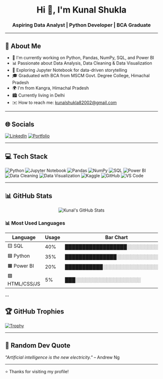 <h1 align="center">Hi 👋, I'm Kunal Shukla</h1>
<h3 align="center">Aspiring Data Analyst | Python Developer | BCA Graduate</h3>

---

## 📌 About Me
- 🔭 I'm currently working on Python, Pandas, NumPy, SQL, and Power BI
- 📊 Passionate about Data Analysis, Data Cleaning & Data Visualization
- 📖 Exploring Jupyter Notebook for data-driven storytelling
- 🎓 Graduated with BCA from MSCM Govt. Degree College, Himachal Pradesh
- 🌍 I'm from Kangra, Himachal Pradesh
-  🏙️ Currently living in Delhi
- ✉️ How to reach me: [kunalshukla82002@gmail.com](mailto:kunalshukla82002@gmail.com)

---

## 🌐 Socials

[![LinkedIn](https://img.shields.io/badge/LinkedIn-0077B5?style=for-the-badge&logo=linkedin&logoColor=white)](https://www.linkedin.com/in/kunal-shukla-4569bb31b/)
[![Portfolio](https://img.shields.io/badge/Portfolio-0A66C2?style=for-the-badge&logo=linkedin&logoColor=white)](https://www.your-portfolio-link.com)


---

## 💻 Tech Stack

![Python](https://img.shields.io/badge/Python-3670A0?style=for-the-badge&logo=python&logoColor=white)
![Jupyter Notebook](https://img.shields.io/badge/Jupyter-F37626?style=for-the-badge&logo=jupyter&logoColor=white)
![Pandas](https://img.shields.io/badge/Pandas-150458?style=for-the-badge&logo=pandas&logoColor=white)
![NumPy](https://img.shields.io/badge/Numpy-013243?style=for-the-badge&logo=numpy&logoColor=white)
![SQL](https://img.shields.io/badge/SQL-003B57?style=for-the-badge&logo=mysql&logoColor=white)
![Power BI](https://img.shields.io/badge/Power%20BI-F2C811?style=for-the-badge&logo=powerbi&logoColor=black)
![Data Cleaning](https://img.shields.io/badge/Data_Cleaning-FF6F61?style=for-the-badge)
![Data Visualization](https://img.shields.io/badge/Data_Visualization-00BFFF?style=for-the-badge)
![Kaggle](https://img.shields.io/badge/Kaggle-20B8B1?style=for-the-badge&logo=kaggle&logoColor=white)
![GitHub](https://img.shields.io/badge/GitHub-181717?style=for-the-badge&logo=github&logoColor=white)
![VS Code](https://img.shields.io/badge/VSCode-007ACC?style=for-the-badge&logo=visual-studio-code&logoColor=white)


---

## 📊 GitHub Stats

<p align="center">
  <img src="https://github-readme-stats.vercel.app/api?username=KunalShukla1&show_icons=true&theme=radical" alt="Kunal's GitHub Stats" />


### 📊 Most Used Languages

| Language       | Usage     | Bar Chart                                  |
|----------------|-----------|--------------------------------------------|
| 🟨 SQL          | 40%        | ██████████████████░░░░░░░░░░░░           |
| 🟦 Python       | 35%        | ███████████████░░░░░░░░░░░░░░            |
| 🟧 Power BI     | 20%        | ███████████░░░░░░░░░░░░░░░░░             |
| 🟪 HTML/CSS/JS  | 5%         | ███░░░░░░░░░░░░░░░░░░░                   |

--
## 🏆 GitHub Trophies

[![Trophy](https://github-profile-trophy.vercel.app/?username=KunalShukla1&theme=gruvbox&title=Repositories,Commits,Followers,Experience&no-frame=true&margin-w=15)](https://github.com/ryo-ma/github-profile-trophy)

---

## 💬 Random Dev Quote

*"Artificial intelligence is the new electricity."* – Andrew Ng

---

⭐️ Thanks for visiting my profile!

